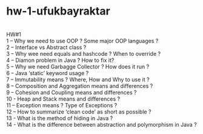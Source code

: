 # hw-1-ufukbayraktar

<br>HW#1
<br>1 – Why we need to use OOP ? Some major OOP languages ?
<br>2 – Interface vs Abstract class ?
<br>3 – Why wee need equals and hashcode ? When to override ?
<br>4 – Diamon problem in Java ? How to fix it?
<br>5 – Why we need Garbagge Collector ? How does it run ?
<br>6 – Java ‘static’ keyword usage ?
<br>7 – Immutability means ? Where, How and Why to use it ?
<br>8 – Composition and Aggregation means and differences ?
<br>9 – Cohesion and Coupling means and differences ?
<br>10 - Heap and Stack means and differences ?
<br>11 – Exception means ? Type of Exceptions ?
<br>12 – How to summarize ‘clean code’ as short as possible ?
<br>13 - What is the method of hiding in Java ? 
<br>14 - What is the difference between abstraction and polymorphism in Java ?
